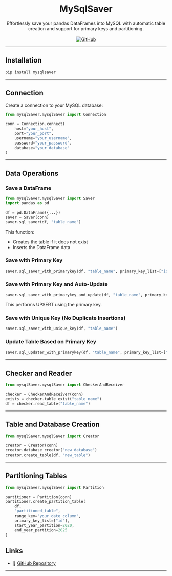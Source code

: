 <h1 align="center"><strong>MySqlSaver</strong></h1>
<p align="center">
    Effortlessly save your pandas DataFrames into MySQL with automatic table creation and support for primary keys and partitioning.
    <br><br>
    <a href="https://github.com/kasrakhaksar/mysqlsaver" target="_blank">
        <img src="https://img.shields.io/badge/GitHub-Repo-blue?logo=github" alt="GitHub" />
    </a>
</p>

---

## Installation

```bash
pip install mysqlsaver
```

---

## Connection

Create a connection to your MySQL database:

```python
from mysqlSaver.mysqlSaver import Connection

conn = Connection.connect(
    host="your_host",
    port="your_port",
    username="your_username",
    password="your_password",
    database="your_database"
)
```

---

## Data Operations

### Save a DataFrame

```python
from mysqlSaver.mysqlSaver import Saver
import pandas as pd

df = pd.DataFrame({...})
saver = Saver(conn)
saver.sql_saver(df, "table_name")
```

This function:
- Creates the table if it does not exist
- Inserts the DataFrame data

### Save with Primary Key

```python
saver.sql_saver_with_primarykey(df, "table_name", primary_key_list=["id"])
```

### Save with Primary Key and Auto-Update

```python
saver.sql_saver_with_primarykey_and_update(df, "table_name", primary_key_list=["id"])
```

This performs UPSERT using the primary key.

### Save with Unique Key (No Duplicate Insertions)

```python
saver.sql_saver_with_unique_key(df, "table_name")
```

### Update Table Based on Primary Key

```python
saver.sql_updater_with_primarykey(df, "table_name", primary_key_list=["id"])
```

---

## Checker and Reader

```python
from mysqlSaver.mysqlSaver import CheckerAndReceiver

checker = CheckerAndReceiver(conn)
exists = checker.table_exist("table_name")
df = checker.read_table("table_name")
```

---

## Table and Database Creation

```python
from mysqlSaver.mysqlSaver import Creator

creator = Creator(conn)
creator.database_creator("new_database")
creator.create_table(df, "new_table")
```

---

## Partitioning Tables

```python
from mysqlSaver.mysqlSaver import Partition

partitioner = Partition(conn)
partitioner.create_partition_table(
    df,
    "partitioned_table",
    range_key="your_date_column",
    primary_key_list=["id"],
    start_year_partition=2020,
    end_year_partition=2025
)
```


## Links

- 🔗 [GitHub Repository](https://github.com/kasrakhaksar/mysqlsaver)

---